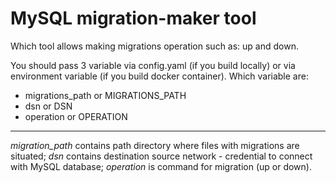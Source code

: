 # MySQL migration-maker tool

Which tool allows making migrations operation such as: up and down.

You should pass 3 variable via config.yaml (if you build locally) or via environment variable (if you build docker container).
Which variable are:
  - migrations_path or MIGRATIONS_PATH
  - dsn or DSN
  - operation or OPERATION

***
*migration_path* contains path directory where files with migrations are situated;
*dsn* contains destination source network - credential to connect with MySQL database;
*operation* is command for migration (up or down).